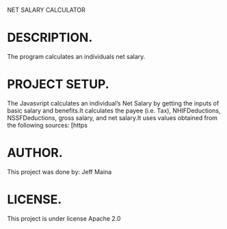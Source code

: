NET SALARY CALCULATOR

# DESCRIPTION.
The program calculates an individuals net salary.

# PROJECT SETUP.
 The Javasvript calculates an individual’s Net Salary by getting the inputs of basic salary and benefits.It calculates the payee (i.e. Tax), NHIFDeductions, NSSFDeductions, gross salary, and net salary.It uses values obtained from the following sources: [https

# AUTHOR.
This project was done by:
Jeff Maina

# LICENSE.
This project is under license Apache 2.0
